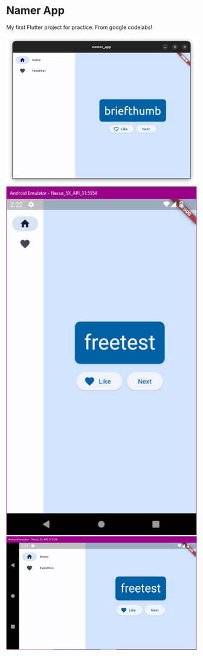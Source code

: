 # Namer App

My first Flutter project for practice. From google codelabs!

<img src="https://github.com/cristiangranero90/namer_app/blob/main/readme_resources/Captura%20desde%202023-06-30%2011-44-34.png" width="600"/>
<img src="https://github.com/cristiangranero90/namer_app/blob/main/readme_resources/Captura.PNG" width="600"/>
<img src="https://github.com/cristiangranero90/namer_app/blob/main/readme_resources/Captura1.PNG" width="600"/>
